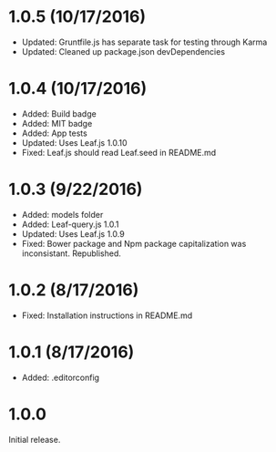 # 1.0.5 (10/17/2016)

* Updated: Gruntfile.js has separate task for testing through Karma
* Updated: Cleaned up package.json devDependencies

# 1.0.4 (10/17/2016)

* Added: Build badge
* Added: MIT badge
* Added: App tests
* Updated: Uses Leaf.js 1.0.10
* Fixed: Leaf.js should read Leaf.seed in README.md

# 1.0.3 (9/22/2016)

* Added: models folder
* Added: Leaf-query.js 1.0.1
* Updated: Uses Leaf.js 1.0.9
* Fixed: Bower package and Npm package capitalization was inconsistant. Republished.

# 1.0.2  (8/17/2016)

* Fixed: Installation instructions in README.md

# 1.0.1  (8/17/2016)

* Added: .editorconfig

# 1.0.0

Initial release.